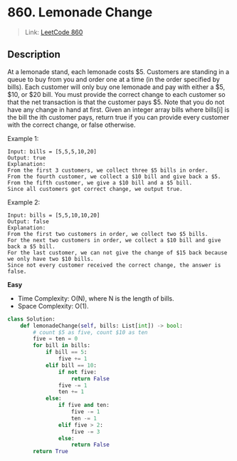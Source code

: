 # 860. Lemonade Change
 > Link: [LeetCode 860](https://leetcode.com/problems/lemonade-change/description/)
 ## Description
At a lemonade stand, each lemonade costs $5. Customers are standing in a queue to buy from you and order one at a time (in the order specified by bills). Each customer will only buy one lemonade and pay with either a $5, $10, or $20 bill.
You must provide the correct change to each customer so that the net transaction is that the customer pays $5.
Note that you do not have any change in hand at first.
Given an integer array bills where bills[i] is the bill the ith customer pays, return true if you can provide every customer with the correct change, or false otherwise.

Example 1:
```
Input: bills = [5,5,5,10,20]
Output: true
Explanation: 
From the first 3 customers, we collect three $5 bills in order.
From the fourth customer, we collect a $10 bill and give back a $5.
From the fifth customer, we give a $10 bill and a $5 bill.
Since all customers got correct change, we output true.
```
Example 2:
```
Input: bills = [5,5,10,10,20]
Output: false
Explanation: 
From the first two customers in order, we collect two $5 bills.
For the next two customers in order, we collect a $10 bill and give back a $5 bill.
For the last customer, we can not give the change of $15 back because we only have two $10 bills.
Since not every customer received the correct change, the answer is false.
```

**Easy**  
- Time Complexity: O(N), where N is the length of bills.
- Space Complexity: O(1).
  
```py
class Solution:
    def lemonadeChange(self, bills: List[int]) -> bool:
        # count $5 as five, count $10 as ten
        five = ten = 0
        for bill in bills:
            if bill == 5:
                five += 1
            elif bill == 10:
                if not five:
                    return False
                five -= 1
                ten += 1
            else:
                if five and ten:
                    five -= 1
                    ten -= 1
                elif five > 2:
                    five -= 3
                else:
                    return False
        return True
        
```

